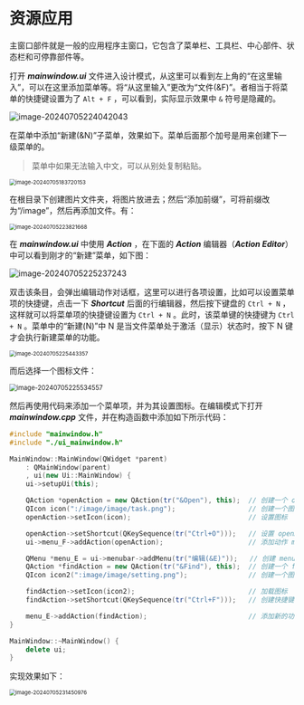 # 资源应用

主窗口部件就是一般的应用程序主窗口，它包含了菜单栏、工具栏、中心部件、状态栏和可停靠部件等。

打开 **_mainwindow.ui_** 文件进入设计模式，从这里可以看到左上角的“在这里输入”，可以在这里添加菜单等。将“从这里输入”更改为“文件(&F)”。者相当于将菜单的快捷键设置为了 `Alt + F` ，可以看到，实际显示效果中 `&` 符号是隐藏的。

![image-20240705224042043](https://leafalice-image.oss-cn-hangzhou.aliyuncs.com/img/image-20240705224042043.png)

在菜单中添加“新建(&N)”子菜单，效果如下。菜单后面那个加号是用来创建下一级菜单的。

> 菜单中如果无法输入中文，可以从别处复制粘贴。

<img src="https://leafalice-image.oss-cn-hangzhou.aliyuncs.com/img/image-20240705183720153.png" alt="image-20240705183720153" style="zoom:67%;" />

在根目录下创建图片文件夹，将图片放进去；然后“添加前缀”，可将前缀改为“/image”，然后再添加文件。有：

<img src="https://leafalice-image.oss-cn-hangzhou.aliyuncs.com/img/image-20240705223821668.png" alt="image-20240705223821668" style="zoom:67%;" />

在 **_mainwindow.ui_** 中使用 **_Action_** ，在下面的 **_Action_** 编辑器（**_Action Editor_**）中可以看到刚才的“新建”菜单，如下图：

![image-20240705225237243](https://leafalice-image.oss-cn-hangzhou.aliyuncs.com/img/image-20240705225237243.png)

双击该条目，会弹出编辑动作对话框，这里可以进行各项设置，比如可以设置菜单项的快捷键，点击一下 **_Shortcut_** 后面的行编辑器，然后按下键盘的 `Ctrl + N` ，这样就可以将菜单项的快捷键设置为 `Ctrl + N` 。此时，该菜单键的快捷键为 `Ctrl + N` 。菜单中的“新建(N)”中 N 是当文件菜单处于激活（显示）状态时，按下 N 键才会执行新建菜单的功能。

<img src="https://leafalice-image.oss-cn-hangzhou.aliyuncs.com/img/image-20240705225443357.png" alt="image-20240705225443357" style="zoom:67%;" />

而后选择一个图标文件：

<img src="https://leafalice-image.oss-cn-hangzhou.aliyuncs.com/img/image-20240705225534557.png" alt="image-20240705225534557" style="zoom:80%;" />

然后再使用代码来添加一个菜单项，并为其设置图标。在编辑模式下打开 **_mainwindow.cpp_** 文件，并在构造函数中添加如下所示代码：

```cpp
#include "mainwindow.h"
#include "./ui_mainwindow.h"

MainWindow::MainWindow(QWidget *parent)
    : QMainWindow(parent)
    , ui(new Ui::MainWindow) {
    ui->setupUi(this);

    QAction *openAction = new QAction(tr("&Open"), this);  // 创建一个 openAction 对象
    QIcon icon(":/image/image/task.png");                  // 创建一个图标
    openAction->setIcon(icon);                             // 设置图标

    openAction->setShortcut(QKeySequence(tr("Ctrl+O")));   // 设置 openAction 图标
    ui->menu_F->addAction(openAction);                     // 添加动作 menu_F

    QMenu *menu_E = ui->menubar->addMenu(tr("编辑(&E)"));   // 创建 menu_E
    QAction *findAction = new QAction(tr("&Find"), this);  // 创建一个 findAction
    QIcon icon2(":image/image/setting.png");               // 创建一个图标

    findAction->setIcon(icon2);                            // 加载图标
    findAction->setShortcut(QKeySequence(tr("Ctrl+F")));   // 创建快捷键

    menu_E->addAction(findAction);                         // 添加新的功能
}

MainWindow::~MainWindow() {
    delete ui;
}
```

实现效果如下：

<img src="https://leafalice-image.oss-cn-hangzhou.aliyuncs.com/img/image-20240705231450976.png" alt="image-20240705231450976" style="zoom: 67%;" />
